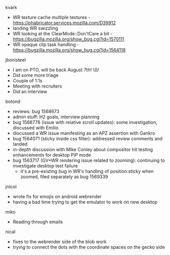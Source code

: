 kvark
  * WR texture cache multiple textures - https://phabricator.services.mozilla.com/D39912
  * landing WR swizzling
  * WR looking at the ClearMode::Don'tCare a bit - https://bugzilla.mozilla.org/show_bug.cgi?id=1570111
  * WR opaque clip task handling - https://bugzilla.mozilla.org/show_bug.cgi?id=1564118


jbonisteel
  * I am on PTO, will be back August 7th! \0/
  * Did some more triage
  * Couple of 1:1s
  * Meeting with recruiters
  * Did an interview 

botond
  * reviews: bug 1568673 
  * admin stuff: H2 goals, interview planning 
  * bug 1568778 (issue with relative scroll updates): some investigation, discussed with Emilio 
  * discussed a WR issue manifesting as an APZ assertion with Gankro 
  * bug 1564071 (sticky inside css filter): addressed review comments and landed
  * in-depth discussion with Mike Conley about compositor hit testing enhancements for desktop PiP mode 
  * bug 1563717 (GV+WR rendering issue related to zooming): continuing to investigate desktop test failure 
    * it's a pre-existing bug in WR's handling of position:sticky when zoomed, filed separately as bug 1569339

jnicol
  * wrote fix for emojis on android webrender
  * having a bad time trying to get the emulator to work on new desktop

miko
  * Reading through emails

nical
  * fixes to the webrender side of the blob work
  * trying to connect the dots with the coordinate spaces on the gecko side
